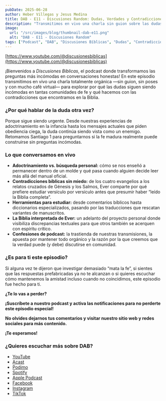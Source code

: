 ```yaml
---
pubDate: 2025-06-28
author: Heber Villegas y Jesus Medina
title: DAB - E11 - Discusiones Random: Dudas, Verdades y Contradicciones
description: "Transmitimos en vivo una charla sin guion sobre las dudas de fe, las contradicciones bíblicas y la necesidad de estudiar más allá del adoctrinamiento."
image:
  url: "/src/images/blog/thumbnail-dab-e11.png"
  alt: "DAB - E11 - Discusiones Random"
tags: ["Podcast", "DAB", "Discusiones Bíblicas", "Dudas", "Contradicciones", "Adoctrinamiento"]
---
```


[https://www.youtube.com/@discusionesbiblicas](https://www.youtube.com/@discusionesbiblicas)

¡Bienvenidos a *Discusiones Bíblicas*, el podcast donde transformamos las preguntas más incómodas en conversaciones honestas! En este episodio transmitimos en vivo una charla totalmente orgánica —sin guion, sin poses y con mucho café virtual— para explorar por qué las dudas siguen siendo incómodas en tantas comunidades de fe y qué hacemos con las contradicciones que encontramos en la Biblia.

### **¿Por qué hablar de la duda otra vez?**

Porque sigue siendo urgente. Desde nuestras experiencias de adoctrinamiento en la infancia hasta los mensajes actuales que piden obediencia ciega, la duda continúa siendo vista como un enemigo. Retomamos Santiago 1 para preguntarnos si la fe madura realmente puede construirse sin preguntas incómodas.

### **Lo que conversamos en vivo**

- **Adoctrinamiento vs. búsqueda personal:** cómo se nos enseñó a permanecer dentro de un molde y qué pasa cuando alguien decide leer más allá del manual oficial.
- **Contradicciones bíblicas sin miedo:** de los cuatro evangelios a los relatos cruzados de Génesis y los Salmos, Ever comparte por qué prefiere estudiar versículo por versículo antes que presumir haber “leído la Biblia completa”.
- **Herramientas para estudiar:** desde comentarios bíblicos hasta diccionarios especializados, pasando por las traducciones que rescatan variantes de manuscritos.
- **La Biblia interpretada de Ever:** un adelanto del proyecto personal donde visibiliza discrepancias textuales para que otros también se acerquen con espíritu crítico.
- **Confesiones de podcast:** la trastienda de nuestras transmisiones, la apuesta por mantener todo orgánico y la razón por la que creemos que la verdad puede (y debe) discutirse en comunidad.

### **¿Es para ti este episodio?**

Si alguna vez te dijeron que investigar demasiado “mata la fe”, si sientes que las respuestas prefabricadas ya no te alcanzan o si quieres escuchar cómo mantenemos la amistad incluso cuando no coincidimos, este episodio fue hecho para ti.

**¿Te lo vas a perder?**

**¡Suscríbete a nuestro podcast y activa las notificaciones para no perderte este episodio especial!**

**No olvides dejarnos tus comentarios y visitar nuestro sitio web y redes sociales para más contenido.**

**¡Te esperamos!**

### **¿Quieres escuchar más sobre DAB?**

- [YouTube](https://www.youtube.com/@discusionesbiblicas)
- [Acast](https://shows.acast.com/discusionesbiblicas)
- [Podimo](https://share.podimo.com/podcast/ef93b5a2-8bd4-4105-abe3-3c1cffa718b7?creatorId=e12b0f6c-3337-4ab7-abd1-5647481bc9fb&key=GePw0UCkvjln&source=ln&from=studio)
- [Spotify](https://open.spotify.com/show/6YUuB3dgq7vaLK6YVXvs7Q)
- [Apple Podcast](https://podcasts.apple.com/mx/podcast/discusiones-biblicas/id1645841221)
- [Facebook](https://www.facebook.com/discusionesbiblicas)
- [Instagram](https://www.instagram.com/discusionesbiblicas/)
- [TikTok](https://www.tiktok.com/@discusionesbiblicas)
